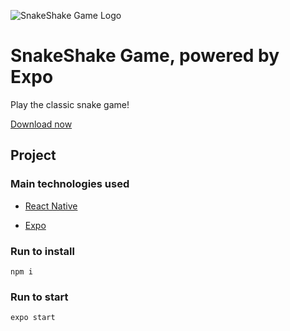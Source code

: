 ![SnakeShake Game Logo](https://i.imgur.com/J5CcVLm.png)

# SnakeShake Game, powered by Expo

Play the classic snake game!

[Download now](https://play.google.com/store/apps/details?id=com.yabcompany.snakeshakegame)

## Project

### Main technologies used

- [React Native](https://reactnative.dev/docs/getting-started)

- [Expo](https://docs.expo.io/)

### Run to install

```
npm i
```

### Run to start

```
expo start
```
